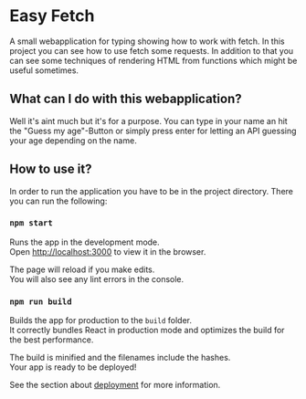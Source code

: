 # Easy Fetch
A small webapplication for typing showing how to work with fetch.
In this project you can see how to use fetch some requests.
In addition to that you can see some techniques of rendering HTML from functions
which might be useful sometimes.

## What can I do with this webapplication?
Well it's aint much but it's for a purpose.
You can type in your name an hit the "Guess my age"-Button or simply press enter for letting an API guessing your age depending on the name.

## How to use it?

In order to run the application you have to be in the project directory.
There you can run the following:

### `npm start`

Runs the app in the development mode.\
Open [http://localhost:3000](http://localhost:3000) to view it in the browser.

The page will reload if you make edits.\
You will also see any lint errors in the console.

### `npm run build`

Builds the app for production to the `build` folder.\
It correctly bundles React in production mode and optimizes the build for the best performance.

The build is minified and the filenames include the hashes.\
Your app is ready to be deployed!

See the section about [deployment](https://facebook.github.io/create-react-app/docs/deployment) for more information.


